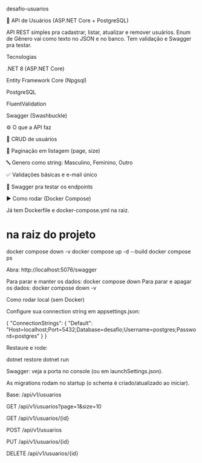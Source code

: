 desafio-usuarios

👤 API de Usuários (ASP.NET Core + PostgreSQL)

API REST simples pra cadastrar, listar, atualizar e remover usuários. Enum de Gênero vai como texto no JSON e no banco. Tem validação e Swagger pra testar.

 Tecnologias

.NET 8 (ASP.NET Core)

Entity Framework Core (Npgsql)

PostgreSQL

FluentValidation

Swagger (Swashbuckle)

⚙️ O que a API faz

👥 CRUD de usuários

🧭 Paginação em listagem (page, size)

🔤 Genero como string: Masculino, Feminino, Outro

✅ Validações básicas e e-mail único

📘 Swagger pra testar os endpoints

▶️ Como rodar (Docker Compose)

Já tem Dockerfile e docker-compose.yml na raiz.

# na raiz do projeto
docker compose down -v
docker compose up -d --build
docker compose ps

Abra: http://localhost:5076/swagger

Para parar e manter os dados: docker compose down
Para parar e apagar os dados: docker compose down -v

Como rodar local (sem Docker)

Configure sua connection string em appsettings.json:

{
  "ConnectionStrings": {
    "Default": "Host=localhost;Port=5432;Database=desafio;Username=postgres;Password=postgres"
  }
}

Restaure e rode:

dotnet restore
dotnet run

Swagger: veja a porta no console (ou em launchSettings.json).

As migrations rodam no startup (o schema é criado/atualizado ao iniciar).

Base: /api/v1/usuarios

GET /api/v1/usuarios?page=1&size=10 

GET /api/v1/usuarios/{id} 

POST /api/v1/usuarios 

PUT /api/v1/usuarios/{id} 

DELETE /api/v1/usuarios/{id} 
